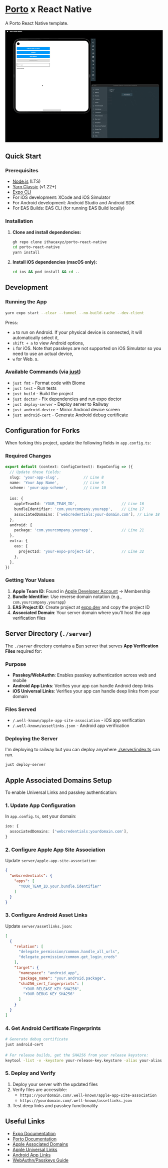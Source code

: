 # [Porto](https://porto.sh) x React Native

A Porto React Native template.

![Demo](./demo.gif)

## Quick Start

### Prerequisites

- [Node.js](https://nodejs.org/) (LTS)
- [Yarn Classic](https://classic.yarnpkg.com/) (v1.22+)
- [Expo CLI](https://docs.expo.dev/get-started/installation/)
- For iOS development: XCode and iOS Simulator
- For Android development: Android Studio and Android SDK
- For EAS Builds: EAS CLI (for running EAS Build locally)

### Installation

1. **Clone and install dependencies:**

   ```bash
   gh repo clone ithacaxyz/porto-react-native
   cd porto-react-native
   yarn install
   ```

2. **Install iOS dependencies (macOS only):**

   ```bash
   cd ios && pod install && cd ..
   ```

## Development

### Running the App

```sh
yarn expo start --clear --tunnel --no-build-cache --dev-client
```

Press:

- `a` to run on Android. If your physical device is connected, it will automatically select it,
- `shift + a` to view Android options,
- `i` for iOS. Note that passkeys are not supported on iOS Simulator so you need to use an actual device,
- `w` for Web.
s.

### Available Commands (via [just](https://github.com/casey/just))

- `just fmt` - Format code with Biome
- `just test` - Run tests
- `just build` - Build the project
- `just doctor` - Fix dependencies and run expo doctor
- `just deploy-server` - Deploy server to Railway
- `just android-device` - Mirror Android device screen
- `just android-cert` - Generate Android debug certificate

## Configuration for Forks

When forking this project, update the following fields in `app.config.ts`:

### Required Changes

```typescript
export default (context: ConfigContext): ExpoConfig => ({
  // Update these fields:
  slug: 'your-app-slug',           // Line 8
  name: 'Your App Name',           // Line 9
  scheme: 'your-app-scheme',       // Line 10
  
  ios: {
    appleTeamId: 'YOUR_TEAM_ID',                    // Line 16
    bundleIdentifier: 'com.yourcompany.yourapp',    // Line 17
    associatedDomains: ['webcredentials:your-domain.com'], // Line 18
  },
  android: {
    package: 'com.yourcompany.yourapp',             // Line 21
  },
  extra: {
    eas: {
      projectId: 'your-expo-project-id',            // Line 32
    },
  },
})
```

### Getting Your Values

1. **Apple Team ID**: Found in [Apple Developer Account](https://developer.apple.com/account) → Membership
2. **Bundle Identifier**: Use reverse domain notation (e.g., `com.yourcompany.yourapp`)
3. **EAS Project ID**: Create project at [expo.dev](https://expo.dev) and copy the project ID
4. **Associated Domain**: Your server domain where you'll host the app verification files

## Server Directory (`./server`)

The `./server` directory contains a [Bun](https://bun.sh) server that serves **App Verification Files** required for:

### Purpose

- **Passkey/WebAuthn**: Enables passkey authentication across web and mobile
- **Android App Links**: Verifies your app can handle Android deep links
- **iOS Universal Links**: Verifies your app can handle deep links from your domain

### Files Served

- `/.well-known/apple-app-site-association` - iOS app verification
- `/.well-known/assetlinks.json` - Android app verification

### Deploying the Server

I'm deploying to railway but you can deploy anywhere [./server/index.ts](../server/index.ts) can run.

```bash
just deploy-server
```

## Apple Associated Domains Setup

To enable Universal Links and passkey authentication:

### 1. Update App Configuration

In `app.config.ts`, set your domain:

```typescript
ios: {
  associatedDomains: ['webcredentials:yourdomain.com'],
}
```

### 2. Configure Apple App Site Association

Update `server/apple-app-site-association`:

```json
{
  "webcredentials": {
    "apps": [
      "YOUR_TEAM_ID.your.bundle.identifier"
    ]
  }
}
```

### 3. Configure Android Asset Links

Update `server/assetlinks.json`:

```json
[
  {
    "relation": [
      "delegate_permission/common.handle_all_urls",
      "delegate_permission/common.get_login_creds"
    ],
    "target": {
      "namespace": "android_app",
      "package_name": "your.android.package",
      "sha256_cert_fingerprints": [
        "YOUR_RELEASE_KEY_SHA256",
        "YOUR_DEBUG_KEY_SHA256"
      ]
    }
  }
]
```

### 4. Get Android Certificate Fingerprints

```bash
# Generate debug certificate
just android-cert

# For release builds, get the SHA256 from your release keystore:
keytool -list -v -keystore your-release-key.keystore -alias your-alias
```

### 5. Deploy and Verify

1. Deploy your server with the updated files
2. Verify files are accessible:
   - `https://yourdomain.com/.well-known/apple-app-site-association`
   - `https://yourdomain.com/.well-known/assetlinks.json`
3. Test deep links and passkey functionality

## Useful Links

- [Expo Documentation](https://docs.expo.dev/)
- [Porto Documentation](https://porto.sh)
- [Apple Associated Domains](https://developer.apple.com/documentation/xcode/supporting-associated-domains)
- [Apple Universal Links](https://developer.apple.com/ios/universal-links/)
- [Android App Links](https://developer.android.com/training/app-links)
- [WebAuthn/Passkeys Guide](https://webauthn.guide/)
